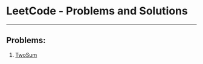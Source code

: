 # LeetCode - Problems and Solutions
---

## Problems:
1. [TwoSum](https://leetcode.com/problems/two-sum/description/)
